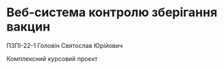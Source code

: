 # Веб-система контролю зберігання вакцин

ПЗПІ-22-1 Головін Святослав Юрійович

Комплексний курсовий проєкт
